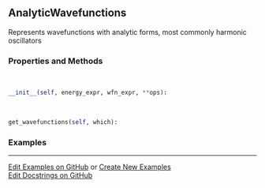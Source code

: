 ## <a id="Psience.BasisReps.Wavefunctions.AnalyticWavefunctions">AnalyticWavefunctions</a>
Represents wavefunctions with analytic forms, most commonly harmonic oscillators

### Properties and Methods
<a id="Psience.BasisReps.Wavefunctions.AnalyticWavefunctions.__init__" class="docs-object-method">&nbsp;</a>
```python
__init__(self, energy_expr, wfn_expr, **ops): 
```

<a id="Psience.BasisReps.Wavefunctions.AnalyticWavefunctions.get_wavefunctions" class="docs-object-method">&nbsp;</a>
```python
get_wavefunctions(self, which): 
```

### Examples


___

[Edit Examples on GitHub](https://github.com/McCoyGroup/References/edit/gh-pages/Documentation/examples/Psience/BasisReps/Wavefunctions/AnalyticWavefunctions.md) or 
[Create New Examples](https://github.com/McCoyGroup/References/new/gh-pages/?filename=Documentation/examples/Psience/BasisReps/Wavefunctions/AnalyticWavefunctions.md) <br/>
[Edit Docstrings on GitHub](https://github.com/McCoyGroup/Psience/edit/master/BasisReps/Wavefunctions.py?message=Update%20Docs)